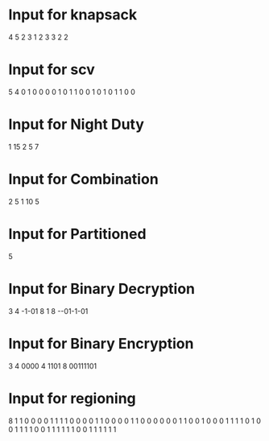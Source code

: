 # Input for knapsack
4 5
2 3
1 2
3 3
2 2


# Input for scv
5 4
0 1 0 0
0 0 1 0
1 1 0 0
1 0 1 0
1 1 0 0

# Input for Night Duty
1 15
2 5 7

# Input for Combination
2
5 1
10 5

# Input for Partitioned
5

# Input for Binary Decryption
3
4
-1-01
8
1
8
--01-1-01

# Input for Binary Encryption
3
4
0000
4
1101
8
00111101


# Input for regioning
8
1 1 0 0 0 0 1 1
1 1 0 0 0 0 1 1
0 0 0 0 1 1 0 0 
0 0 0 0 1 1 0 0 
1 0 0 0 1 1 1 1
0 1 0 0 1 1 1 1
0 0 1 1 1 1 1 1
0 0 1 1 1 1 1 1
